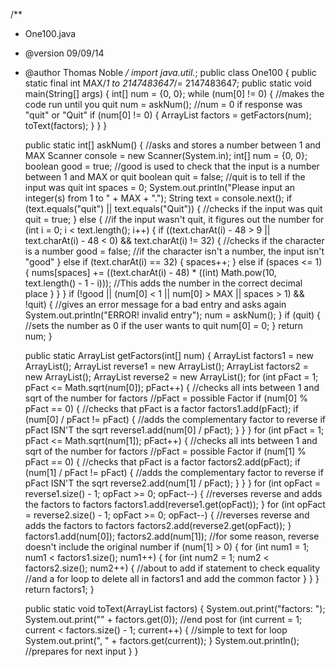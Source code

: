 /**
 * One100.java
 * @version 09/09/14
 * @author Thomas Noble
*/
import java.util.*;
public class One100 {
   public static final int MAX/*1 to 2147483647*/= 2147483647;
   public static void main(String[] args) {
      int[] num = {0, 0};
      while (num[0] != 0) {
      //makes the code run until you quit
         num = askNum();
         //num = 0 if response was "quit" or "Quit"
         if (num[0] != 0) {
            ArrayList factors = getFactors(num);
            toText(factors);
         }
      }
   }
   
   public static int[] askNum() {
   //asks and stores a number between 1 and MAX
      Scanner console = new Scanner(System.in);
      int[] num = {0, 0};
      boolean good = true;
      //good is used to check that the input is a number between 1 and MAX or quit
      boolean quit = false;
      //quit is to tell if the input was quit
      int spaces = 0;
      System.out.println("Please input an integer(s) from 1 to " + MAX + ".");
      String text = console.next();
      if (text.equals("quit") || text.equals("Quit")) {
      //checks if the input was quit
         quit = true;
      } else {
      //if the input wasn't quit, it figures out the number
         for (int i = 0; i < text.length(); i++) {
            if ((text.charAt(i) - 48 > 9 || text.charAt(i) - 48 < 0) && text.charAt(i) != 32) {
            //checks if the character is a number
               good = false;
               //if the character isn't a number, the input isn't "good"
            } else if (text.charAt(i) == 32) {
            	spaces++;
            } else if (spaces <= 1){
               nums[spaces] += ((text.charAt(i) - 48) * ((int) Math.pow(10, text.length() - 1 - i)));
               //This adds the number in the correct decimal place
            }
         }
      }
      if (!good || (num[0] < 1 || num[0] > MAX || spaces > 1) && !quit) {
      //gives an error message for a bad entry and asks again
         System.out.println("ERROR! invalid entry");
         num = askNum();
      }
      if (quit) {
      //sets the number as 0 if the user wants to quit
         num[0] = 0;
      }
      return num;
   }
   
   public static ArrayList getFactors(int[] num) {
      ArrayList factors1 = new ArrayList();
      ArrayList reverse1 = new ArrayList();
      ArrayList factors2 = new ArrayList();
      ArrayList reverse2 = new ArrayList();
      for (int pFact = 1; pFact <= Math.sqrt(num[0]); pFact++) {
      //checks all ints between 1 and sqrt of the number for factors
      //pFact = possible Factor
         if (num[0] % pFact == 0) {
         //checks that pFact is a factor
            factors1.add(pFact);
            if (num[0] / pFact != pFact) {
            //adds the complementary factor to reverse if pFact ISN'T the sqrt
               reverse1.add(num[0] / pFact);
            }
         }
      }
      for (int pFact = 1; pFact <= Math.sqrt(num[1]); pFact++) {
      //checks all ints between 1 and sqrt of the number for factors
      //pFact = possible Factor
         if (num[1] % pFact == 0) {
         //checks that pFact is a factor
            factors2.add(pFact);
            if (num[1] / pFact != pFact) {
            //adds the complementary factor to reverse if pFact ISN'T the sqrt
               reverse2.add(num[1] / pFact);
            }
         }
      }
      for (int opFact = reverse1.size() - 1; opFact >= 0; opFact--) {
      //reverses reverse and adds the factors to factors
         factors1.add(reverse1.get(opFact));
      }
      for (int opFact = reverse2.size() - 1; opFact >= 0; opFact--) {
      //reverses reverse and adds the factors to factors
         factors2.add(reverse2.get(opFact));
      }
      factors1.add(num[0]);
      factors2.add(num[1]);
      //for some reason, reverse doesn't include the original number
      if (num[1] > 0) {
    	  for (int num1 = 1; num1 < factors1.size(); num1++) {
        	  for (int num2 = 1; num2 < factors2.size(); num2++) {
        		  //about to add if statement to check equality
        		  //and a for loop to delete all in factors1 and add the common factor
        	  }
    	  }
      }
      return factors1;
   }
   
   public static void toText(ArrayList factors) {
      System.out.print("factors: ");
      System.out.print("" + factors.get(0));
      //end post
      for (int current = 1; current < factors.size() - 1; current++) {
      //simple to text for loop
         System.out.print(", " + factors.get(current));
      }
      System.out.println();
      //prepares for next input
   }
}
